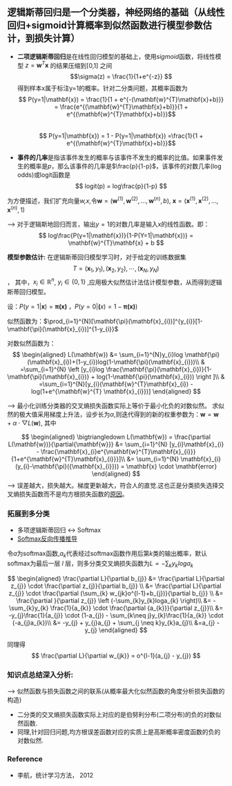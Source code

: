 ## 逻辑斯蒂回归是一个分类器，神经网络的基础（从线性回归+sigmoid计算概率到似然函数进行模型参数估计，到损失计算）
* **二项逻辑斯蒂回归**是在线性回归模型的基础上，使用*sigmoid*函数，将线性模型 $z =  \mathbf{w}^{T}\mathbf{x}$ 
的结果压缩到[0,1] 之间
$$\sigma(z) = \frac{1}{1+e^{-z}} $$
得到样本x属于标注y=1的概率。针对二分类问题，其概率函数为
$$ P(y=1|\mathbf{x}) = \frac{1}{1 + e^{-(\mathbf{w}^{T}\mathbf{x}+b)}} = \frac{e^{(\mathbf{w}^{T}\mathbf{x}+b)}}{1 + e^{(\mathbf{w}^{T}\mathbf{x}+b)}}$$  
$$ P(y=1|\mathbf{x}) = 1 - P(y=1|\mathbf{x}) =\frac{1}{1 + e^{(\mathbf{w}^{T}\mathbf{x}+b)}}$$

* **事件的几率**是指该事件发生的概率与该事件不发生的概率的比值。如果事件发生的概率是*p*，那么该事件的几率是$\frac{p}{1-p}$，该事件的对数几率(log odds)或logit函数是
$$ logit(p) = log\frac{p}{1-p} $$

为方便描述，我们扩充向量*w,x*,令$\mathbf{w} = (\mathbf{w}^{(1)},\mathbf{w}^{(2)},\dots,\mathbf{w}^{(n)},b)$, $\mathbf{x} = (\mathbf{x}^{(1)},\mathbf{x}^{(2)},\dots,\mathbf{x}^{(n)},1)$

--> 对于逻辑斯地回归而言，输出$y=1$的对数几率是输入x的线性函数。即：
$$ log\frac{P(y=1|\mathbf{x})}{1-P(Y=1|\mathbf{x})} = \mathbf{w}^{T}\mathbf{x} + b $$

**模型参数估计:** 在逻辑斯蒂回归模型学习时，对于给定的训练数据集
$$T={(\mathbf{x}_{1},y_{1}),(\mathbf{x}_{2},y_{2}),\cdots,(\mathbf{x}_{N},y_{N})}$$，
其中，$x_{i}\in \mathbb{R}^{n}$, $y_{i} \in \{0,1\}$ ,应用极大似然估计法估计模型参数，从而得到逻辑斯蒂回归模型。

设：$P(y=1|\mathbf{x}) = \mathbf{\pi(x)}$ ，$P(y=0|\mathbf(x) = 1 - \mathbf{\pi(x)})$

似然函数为：$\prod_{i=1}^{N}[\mathbf{\pi}(\mathbf{x}_{i})]^{y_{i}}[1-\mathbf{\pi}(\mathbf{x}_{i})]^{1-y_{i}}$

对数似然函数为：
$$
\begin{aligned}
L(\mathbf{w}) &= \sum_{i=1}^{N}y_{i}log \mathbf{\pi}(\mathbf{x}_{i})+(1-y_{i})log(1-\mathbf{\pi}(\mathbf{x}_{i}))\\
& =\sum_{i=1}^{N} \left [y_{i}log \frac{\mathbf{\pi}(\mathbf{x}_{i})}{1-\mathbf{\pi}(\mathbf{x}_{i})} + log(1-\mathbf{\pi}(\mathbf{x}_{i})) \right ]\\
& =\sum_{i=1}^{N}[y_{i}(\mathbf{w}^{T}\mathbf{x}_{i}) - log(1+e^{\mathbf{w}^{T} \mathbf{x}_{i}})]
\end{aligned}
$$

--> 最小化训练分类器的交叉熵损失函数实际上等价于最小化负的对数似然。
求似然的极大值采用梯度上升法，设步长为$\alpha$,则迭代得到的新的权重参数为：$\mathbf{w} = \mathbf{w} + \alpha \cdot \bigtriangledown L(\mathbf{w})$, 其中 

$$
\begin{aligned}
\bigtriangledown L(\mathbf{w}) = \frac{\partial L(\mathbf{w})}{\partial{\mathbf{w}}} &= \sum_{i=1}^{N} [y_{i}\mathbf{x}_{i} - \frac{\mathbf{x}_{i}e^{\mathbf{w}^{T}\mathbf{x}_{i}}}{1+e^{\mathbf{w}^{T}\mathbf{x}_{i}}}]\\
&= \sum_{i=1}^{N} \mathbf{x}_{i}(y_{i}-\mathbf{\pi}({\mathbf{x}_{i}})) = \mathbf{x} \cdot \mathbf{error}
\end{aligned}
$$
--> 误差越大，损失越大。梯度更新越大，符合人的直觉.这也正是分类损失选择交叉熵损失函数而不是均方根损失函数的[原因](https://blog.csdn.net/u014313009/article/details/51043064)。

<!-- $$
\begin{aligned}
x ={}& a+b+c+{} \\
&d+e+f+g
\end{aligned}
$$ -->

### 拓展到多分类
* 多项逻辑斯蒂回归 <-> Softmax
* [Softmax反向传播推导](https://zhuanlan.zhihu.com/p/25723112)

令*a*为softmax函数,$a_{k}$代表经过softmax函数作用后第*k*类的输出概率，默认softmax为最后一层 *l* 层，则多分类交叉熵损失函数为$L = -\sum_{k}y_{k}loga_{k}$


$$
\begin{aligned}
\frac{\partial L}{\partial b_{j}} &= \frac{\partial L}{\partial z_{j}} \cdot \frac{\partial z_{j}}{\partial b_{j}} \\
&= \frac{\partial L}{\partial z_{j}} \cdot \frac{\partial (\sum_{k} w_{jk}o^{l-1}+b_{j})}{\partial b_{j}} \\
&= \frac{\partial }{\partial z_{j}} \left (-\sum_{k}y_{k}loga_{k} \right)\\
&= -\sum_{k}y_{k} \frac{1}{a_{k}} \cdot \frac{\partial {a_{k}}}{\partial z_{j}}\\
&= -y_{j}\frac{1}{a_{j}} \cdot (1-a_{j}) - \sum_{k\neq j}y_{k}\frac{1}{a_{k}} \cdot (-a_{j}a_{k})\\
&= -y_{j} + y_{j}a_{j} + \sum_{j \neq k}y_{k}a_{j}\\
&=a_{j} - y_{j}
\end{aligned}
$$

同理得
$$
\frac{\partial L}{\partial w_{jk}} = o^{l-1}(a_{j} - y_{j})
$$

### 知识点总结深入分析:
--> 似然函数与损失函数之间的联系(从概率最大化似然函数的角度分析损失函数的构造)
* 二分类的交叉熵损失函数实际上对应的是伯努利分布(二项分布)的负的对数似然函数.
* 同理,针对回归问题,均方根误差函数对应的实质上是高斯概率密度函数的负的对数似然.

### Reference
* 李航，统计学习方法， 2012